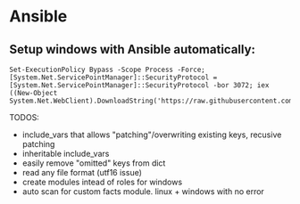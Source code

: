 # Ansible

## Setup windows with Ansible automatically:

```
Set-ExecutionPolicy Bypass -Scope Process -Force; [System.Net.ServicePointManager]::SecurityProtocol = [System.Net.ServicePointManager]::SecurityProtocol -bor 3072; iex ((New-Object System.Net.WebClient).DownloadString('https://raw.githubusercontent.com/YoraiLevi/MyFuckingWikiOfEverything/master/Ansible/automatedSetup.ps1'))
```

TODOS:

* include_vars that allows "patching"/overwriting existing keys, recusive patching
* inheritable include_vars
* easily remove "omitted" keys from dict
* read any file format (utf16 issue)
* create modules intead of roles for windows
* auto scan for custom facts module. linux + windows with no error
